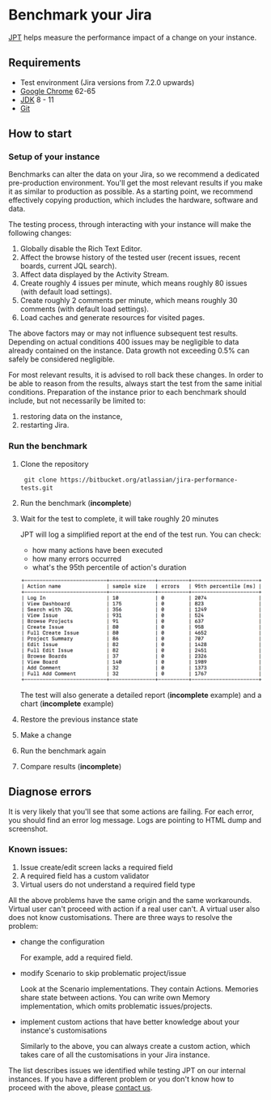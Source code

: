 # Benchmark your Jira

[JPT](../../README.md) helps measure the performance impact of a change on your instance.

## Requirements

 - Test environment (Jira versions from 7.2.0 upwards)
 - [Google Chrome](https://www.google.com/chrome/) 62-65
 - [JDK](http://openjdk.java.net/) 8 - 11
 - [Git](https://git-scm.com/)

## How to start 

### Setup of your instance

Benchmarks can alter the data on your Jira, so we recommend a dedicated pre-production environment.
You'll get the most relevant results if you make it as similar to production as possible. As a starting point,
we recommend effectively copying production, which includes the hardware, software and data.

The testing process, through interacting with your instance will make the following changes:

1. Globally disable the Rich Text Editor.
2. Affect the browse history of the tested user (recent issues, recent boards, current JQL search).
3. Affect data displayed by the Activity Stream.
4. Create roughly 4 issues per minute, which means roughly 80 issues (with default load settings).
5. Create roughly 2 comments per minute, which means roughly 30 comments (with default load settings).
6. Load caches and generate resources for visited pages.

The above factors may or may not influence subsequent test results. Depending on actual conditions 400 issues may be negligible to data already contained on the instance. Data growth not exceeding 0.5% can safely be considered negligible.

For most relevant results, it is advised to roll back these changes. In order to be able to reason from the results, always start the test from the same initial conditions. Preparation of the instance prior to each benchmark should include, but not necessarily be limited to:

1. restoring data on the instance,
2. restarting Jira.
   
### Run the benchmark

1. Clone the repository
   
    ```
     git clone https://bitbucket.org/atlassian/jira-performance-tests.git
    ```
    
2. Run the benchmark (**incomplete**)

3. Wait for the test to complete, it will take roughly 20 minutes

    JPT will log a simplified report at the end of the test run. You can check:

     - how many actions have been executed
     - how many errors occurred
     - what's the 95th percentile of action's duration 

    ![Plain text report](plain-text-report.png)

    The test will also generate a detailed report (**incomplete** example) and a chart (**incomplete** example)

4. Restore the previous instance state 

5. Make a change

6. Run the benchmark again

7. Compare results (**incomplete**)

## Diagnose errors

It is very likely that you'll see that some actions are failing. For each error, you should find an error log message.
Logs are pointing to HTML dump and screenshot.

### Known issues:

1. Issue create/edit screen lacks a required field
2. A required field has a custom validator
3. Virtual users do not understand a required field type

All the above problems have the same origin and the same workarounds. Virtual user can't proceed with action if a real user can't.
A virtual user also does not know customisations. There are three ways to resolve the problem:
- change the configuration

    For example, add a required field.
    
- modify Scenario to skip problematic project/issue

    Look at the Scenario implementations. They contain Actions. Memories share state between actions.
    You can write own Memory implementation, which omits problematic issues/projects.

- implement custom actions that have better knowledge about your instance's customisations
    
    Similarly to the above, you can always create a custom action, which takes care of all the customisations in your Jira instance.  
 

The list describes issues we identified while testing JPT on our internal instances.
If you have a different problem or you don't know how to proceed with the above,
please [contact us](https://ecosystem.atlassian.net/secure/CreateIssue.jspa?issuetype=1&pid=28139).  